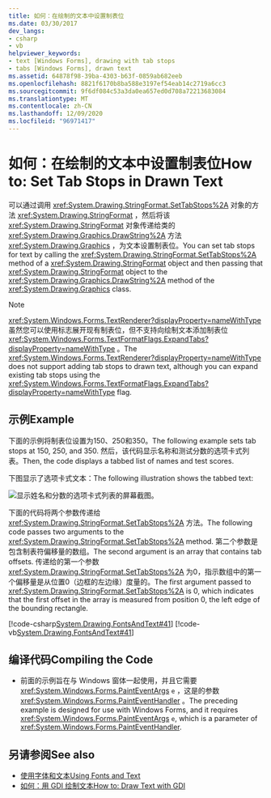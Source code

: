 ```yaml
---
title: 如何：在绘制的文本中设置制表位
ms.date: 03/30/2017
dev_langs:
- csharp
- vb
helpviewer_keywords:
- text [Windows Forms], drawing with tab stops
- tabs [Windows Forms], drawn text
ms.assetid: 64878f98-39ba-4303-b63f-0859ab682eeb
ms.openlocfilehash: 8821f6170b8ba588e3197ef54eab14c2719a6cc3
ms.sourcegitcommit: 9f6df084c53a3da0ea657ed0d708a72213683084
ms.translationtype: MT
ms.contentlocale: zh-CN
ms.lasthandoff: 12/09/2020
ms.locfileid: "96971417"
---
```

# <a name="how-to-set-tab-stops-in-drawn-text"></a><span data-ttu-id="25776-102">如何：在绘制的文本中设置制表位</span><span class="sxs-lookup"><span data-stu-id="25776-102">How to: Set Tab Stops in Drawn Text</span></span>
<span data-ttu-id="25776-103">可以通过调用 <xref:System.Drawing.StringFormat.SetTabStops%2A> 对象的方法 <xref:System.Drawing.StringFormat> ，然后将该 <xref:System.Drawing.StringFormat> 对象传递给类的 <xref:System.Drawing.Graphics.DrawString%2A> 方法 <xref:System.Drawing.Graphics> ，为文本设置制表位。</span><span class="sxs-lookup"><span data-stu-id="25776-103">You can set tab stops for text by calling the <xref:System.Drawing.StringFormat.SetTabStops%2A> method of a <xref:System.Drawing.StringFormat> object and then passing that <xref:System.Drawing.StringFormat> object to the <xref:System.Drawing.Graphics.DrawString%2A> method of the <xref:System.Drawing.Graphics> class.</span></span>  
  
> [!NOTE]
> <span data-ttu-id="25776-104"><xref:System.Windows.Forms.TextRenderer?displayProperty=nameWithType>虽然您可以使用标志展开现有制表位，但不支持向绘制文本添加制表位 <xref:System.Windows.Forms.TextFormatFlags.ExpandTabs?displayProperty=nameWithType> 。</span><span class="sxs-lookup"><span data-stu-id="25776-104">The <xref:System.Windows.Forms.TextRenderer?displayProperty=nameWithType> does not support adding tab stops to drawn text, although you can expand existing tab stops using the <xref:System.Windows.Forms.TextFormatFlags.ExpandTabs?displayProperty=nameWithType> flag.</span></span>  
  
## <a name="example"></a><span data-ttu-id="25776-105">示例</span><span class="sxs-lookup"><span data-stu-id="25776-105">Example</span></span>  
 <span data-ttu-id="25776-106">下面的示例将制表位设置为150、250和350。</span><span class="sxs-lookup"><span data-stu-id="25776-106">The following example sets tab stops at 150, 250, and 350.</span></span> <span data-ttu-id="25776-107">然后，该代码显示名称和测试分数的选项卡式列表。</span><span class="sxs-lookup"><span data-stu-id="25776-107">Then, the code displays a tabbed list of names and test scores.</span></span>  
  
 <span data-ttu-id="25776-108">下图显示了选项卡式文本：</span><span class="sxs-lookup"><span data-stu-id="25776-108">The following illustration shows the tabbed text:</span></span>  
  
 ![显示姓名和分数的选项卡式列表的屏幕截图。](./media/how-to-set-tab-stops-in-drawn-text/tab-list-names-test-scores.png)  
  
 <span data-ttu-id="25776-110">下面的代码将两个参数传递给 <xref:System.Drawing.StringFormat.SetTabStops%2A> 方法。</span><span class="sxs-lookup"><span data-stu-id="25776-110">The following code passes two arguments to the <xref:System.Drawing.StringFormat.SetTabStops%2A> method.</span></span> <span data-ttu-id="25776-111">第二个参数是包含制表符偏移量的数组。</span><span class="sxs-lookup"><span data-stu-id="25776-111">The second argument is an array that contains tab offsets.</span></span> <span data-ttu-id="25776-112">传递给的第一个参数 <xref:System.Drawing.StringFormat.SetTabStops%2A> 为0，指示数组中的第一个偏移量是从位置0（边框的左边缘）度量的。</span><span class="sxs-lookup"><span data-stu-id="25776-112">The first argument passed to <xref:System.Drawing.StringFormat.SetTabStops%2A> is 0, which indicates that the first offset in the array is measured from position 0, the left edge of the bounding rectangle.</span></span>  
  
 [!code-csharp[System.Drawing.FontsAndText#41](~/samples/snippets/csharp/VS_Snippets_Winforms/System.Drawing.FontsAndText/CS/Class1.cs#41)]
 [!code-vb[System.Drawing.FontsAndText#41](~/samples/snippets/visualbasic/VS_Snippets_Winforms/System.Drawing.FontsAndText/VB/Class1.vb#41)]  
  
## <a name="compiling-the-code"></a><span data-ttu-id="25776-113">编译代码</span><span class="sxs-lookup"><span data-stu-id="25776-113">Compiling the Code</span></span>  
  
- <span data-ttu-id="25776-114">前面的示例旨在与 Windows 窗体一起使用，并且它需要 <xref:System.Windows.Forms.PaintEventArgs> `e` ，这是的参数 <xref:System.Windows.Forms.PaintEventHandler> 。</span><span class="sxs-lookup"><span data-stu-id="25776-114">The preceding example is designed for use with Windows Forms, and it requires <xref:System.Windows.Forms.PaintEventArgs> `e`, which is a parameter of <xref:System.Windows.Forms.PaintEventHandler>.</span></span>  
  
## <a name="see-also"></a><span data-ttu-id="25776-115">另请参阅</span><span class="sxs-lookup"><span data-stu-id="25776-115">See also</span></span>

- [<span data-ttu-id="25776-116">使用字体和文本</span><span class="sxs-lookup"><span data-stu-id="25776-116">Using Fonts and Text</span></span>](using-fonts-and-text.md)
- [<span data-ttu-id="25776-117">如何：用 GDI 绘制文本</span><span class="sxs-lookup"><span data-stu-id="25776-117">How to: Draw Text with GDI</span></span>](how-to-draw-text-with-gdi.md)
